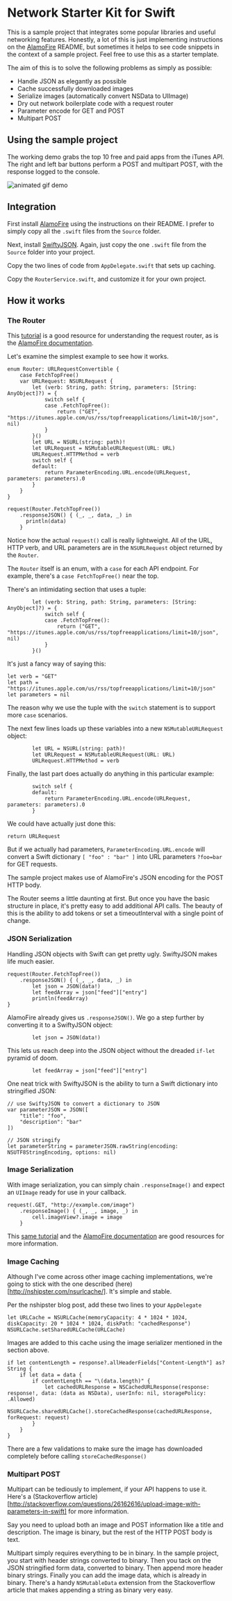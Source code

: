 # Network Starter Kit for Swift

This is a sample project that integrates some popular libraries and useful networking features.  Honestly, a lot of this is just implementing instructions on the [AlamoFire](https://github.com/Alamofire/Alamofire) README, but sometimes it helps to see code snippets in the context of a sample project.  Feel free to use this as a starter template.

The aim of this is to solve the following problems as simply as possible:

* Handle JSON as elegantly as possible
* Cache successfully downloaded images
* Serialize images (automatically convert NSData to UIImage)
* Dry out network boilerplate code with a request router
* Parameter encode for GET and POST
* Multipart POST

## Using the sample project

The working demo grabs the top 10 free and paid apps from the iTunes API.  The right and left bar buttons perform a POST and multipart POST, with the response logged to the console.

![animated gif demo](https://github.com/ThornTechPublic/SwiftNetworkStarterKit/blob/master/githubImages/networkMashupDemo.gif)

## Integration

First install [AlamoFire](https://github.com/Alamofire/Alamofire) using the instructions on their README.  I prefer to simply copy all the `.swift` files from the `Source` folder.

Next, install [SwiftyJSON](https://github.com/SwiftyJSON/SwiftyJSON).  Again, just copy the one `.swift` file from the `Source` folder into your project.

Copy the two lines of code from `AppDelegate.swift` that sets up caching.

Copy the `RouterService.swift`, and customize it for your own project.

## How it works

### The Router

This [tutorial](http://www.raywenderlich.com/85080/beginning-alamofire-tutorial) is a good resource for understanding the request router, as is the [AlamoFire documentation](https://github.com/Alamofire/Alamofire#urlrequestconvertible).  

Let's examine the simplest example to see how it works.

```
enum Router: URLRequestConvertible {
    case FetchTopFree()
    var URLRequest: NSURLRequest {
        let (verb: String, path: String, parameters: [String: AnyObject]?) = {
            switch self {
            case .FetchTopFree():
                return ("GET", "https://itunes.apple.com/us/rss/topfreeapplications/limit=10/json", nil)
            }
        }()
        let URL = NSURL(string: path)!
        let URLRequest = NSMutableURLRequest(URL: URL)
        URLRequest.HTTPMethod = verb
        switch self {
        default:
            return ParameterEncoding.URL.encode(URLRequest, parameters: parameters).0
        }
    }
}

request(Router.FetchTopFree())
    .responseJSON() { (_, _, data, _) in
      println(data)
    }
```

Notice how the actual `request()` call is really lightweight.  All of the URL, HTTP verb, and URL parameters are in the `NSURLRequest` object returned by the `Router`.

The `Router` itself is an enum, with a `case` for each API endpoint.  For example, there's a `case FetchTopFree()` near the top.

There's an intimidating section that uses a tuple:

```
        let (verb: String, path: String, parameters: [String: AnyObject]?) = {
            switch self {
            case .FetchTopFree():
                return ("GET", "https://itunes.apple.com/us/rss/topfreeapplications/limit=10/json", nil)
            }
        }()
```

It's just a fancy way of saying this:

```
let verb = "GET"
let path = "https://itunes.apple.com/us/rss/topfreeapplications/limit=10/json"
let parameters = nil
```

The reason why we use the tuple with the `switch` statement is to support more `case` scenarios.

The next few lines loads up these variables into a new `NSMutableURLRequest` object:

```
        let URL = NSURL(string: path)!
        let URLRequest = NSMutableURLRequest(URL: URL)
        URLRequest.HTTPMethod = verb
```

Finally, the last part does actually do anything in this particular example:

```
        switch self {
        default:
            return ParameterEncoding.URL.encode(URLRequest, parameters: parameters).0
        }
```

We could have actually just done this:

```
return URLRequest
```

But if we actually had parameters, `ParameterEncoding.URL.encode` will convert a Swift dictionary `[ "foo" : "bar" ]` into URL parameters `?foo=bar` for GET requests.  

The sample project makes use of AlamoFire's JSON encoding for the POST HTTP body.  

The Router seems a little daunting at first.  But once you have the basic structure in place, it's pretty easy to add additional API calls.  The beauty of this is the ability to add tokens or set a timeoutInterval with a single point of change.

### JSON Serialization

Handling JSON objects with Swift can get pretty ugly.  SwiftyJSON makes life much easier.

```
request(Router.FetchTopFree())
    .responseJSON() { (_, _, data, _) in
        let json = JSON(data!)
        let feedArray = json["feed"]["entry"]
        println(feedArray)
}
```

AlamoFire already gives us `.responseJSON()`.  We go a step further by converting it to a SwiftyJSON object:

```
        let json = JSON(data!)
```

This lets us reach deep into the JSON object without the dreaded `if-let` pyramid of doom.

```
        let feedArray = json["feed"]["entry"]
```

One neat trick with SwiftyJSON is the ability to turn a Swift dictionary into stringified JSON:

```
// use SwiftyJSON to convert a dictionary to JSON
var parameterJSON = JSON([
    "title": "foo",
    "description": "bar"
])

// JSON stringify
let parameterString = parameterJSON.rawString(encoding: NSUTF8StringEncoding, options: nil)
```

### Image Serialization

With image serialization, you can simply chain `.responseImage()` and expect an `UIImage` ready for use in your callback.

```
request(.GET, "http://example.com/image")
    .responseImage() { (_, _, image, _) in
        cell.imageView?.image = image
    }
```

This [same tutorial](http://www.raywenderlich.com/85080/beginning-alamofire-tutorial) and the [AlamoFire documentation](https://github.com/Alamofire/Alamofire#response-serialization) are good resources for more information.  

### Image Caching

Although I've come across other image caching implementations, we're going to stick with the one described (here)[http://nshipster.com/nsurlcache/].  It's simple and stable.

Per the nshipster blog post, add these two lines to your `AppDelegate`

```
let URLCache = NSURLCache(memoryCapacity: 4 * 1024 * 1024, diskCapacity: 20 * 1024 * 1024, diskPath: "cachedResponse")
NSURLCache.setSharedURLCache(URLCache)
```

Images are added to this cache using the image serializer mentioned in the section above.

```
if let contentLength = response?.allHeaderFields["Content-Length"] as? String {
    if let data = data {
        if contentLength == "\(data.length)" {
            let cachedURLResponse = NSCachedURLResponse(response: response!, data: (data as NSData), userInfo: nil, storagePolicy: .Allowed)
            NSURLCache.sharedURLCache().storeCachedResponse(cachedURLResponse, forRequest: request)
        }
    }
}
```

There are a few validations to make sure the image has downloaded completely before calling `storeCachedResponse()`

### Multipart POST

Multipart can be tediously to implement, if your API happens to use it.  Here's a (Stackoverflow article)[http://stackoverflow.com/questions/26162616/upload-image-with-parameters-in-swift] for more information.  

Say you need to upload both an image and POST information like a title and description.  The image is binary, but the rest of the HTTP POST body is text.  

Multipart simply requires everything to be in binary.  In the sample project, you start with header strings converted to binary.  Then you tack on the JSON stringified form data, converted to binary.  Then append more header binary strings.  Finally you can add the image data, which is already in binary.  There's a handy `NSMutableData` extension from the Stackoverflow article that makes appending a string as binary very easy.
